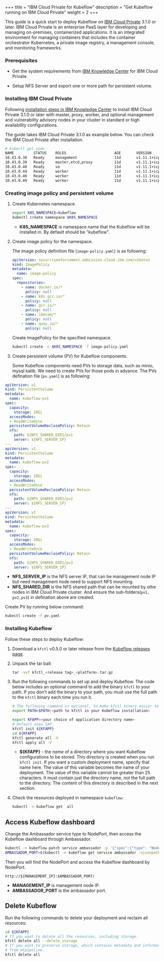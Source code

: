 +++
title = "IBM Cloud Private for Kubeflow"
description = "Get Kubeflow running on IBM Cloud Private"
weight = 2
+++

This guide is a quick start to deploy Kubeflow on [IBM Cloud Private](https://www.ibm.com/cloud/private) 3.1.0 or later.  IBM Cloud Private is an enterprise PaaS layer for developing and managing on-premises, containerized applications. It is an integrated environment for managing containers that includes the container orchestrator Kubernetes, a private image registry, a management console, and monitoring frameworks.

### Prerequisites

- Get the system requirements from [IBM Knowledge Center](https://www.ibm.com/support/knowledgecenter/SSBS6K_3.1.0/supported_system_config/hardware_reqs.html) for IBM Cloud Private.
  
- Setup NFS Server and export one or more path for persistent volume.

### Installing IBM Cloud Private

Following [installation steps in IBM Knowledge Center](https://www.ibm.com/support/knowledgecenter/SSBS6K_3.1.0/installing/install.html) to install IBM Cloud Private 3.1.0 or later with master, proxy, worker, and optional management and vulnerability advisory nodes in your cluster in standard or high availability configurations.

The guide takes IBM Cloud Private 3.1.0 as example below. You can check the IBM Cloud Private after installation.

```bash
# kubectl get node
NAME         STATUS    ROLES                      AGE       VERSION
10.43.0.38   Ready     management                 11d       v1.11.1+icp-ee
10.43.0.39   Ready     master,etcd,proxy          11d       v1.11.1+icp-ee
10.43.0.40   Ready     va                         11d       v1.11.1+icp-ee
10.43.0.44   Ready     worker                     11d       v1.11.1+icp-ee
10.43.0.46   Ready     worker                     11d       v1.11.1+icp-ee
10.43.0.49   Ready     worker                     11d       v1.11.1+icp-ee
```
### Creating image policy and persistent volume

1. Create Kubernetes namespace.

    ```bash
    export K8S_NAMESPACE=kubeflow
    kubectl create namespace $K8S_NAMESPACE
    ```
    * **K8S_NAMESPACE** is namespace name that the Kubeflow will be installed in. By default should be "kubeflow".

2. Create image policy for the namespace.

    The image policy definition file (`image-policy.yaml`) is as following:

    ```yaml
    apiVersion: securityenforcement.admission.cloud.ibm.com/v1beta1
    kind: ImagePolicy
    metadata:
      name: image-policy
    spec:
      repositories:
        - name: docker.io/*
          policy: null
        - name: k8s.gcr.io/*
          policy: null
        - name: gcr.io/*
          policy: null
        - name: ibmcom/*
          policy: null
        - name: quay.io/*
          policy: null
    ```
    Create ImagePolicy for the specified namespace.
    ```bash
    kubectl create -n $K8S_NAMESPACE -f image-policy.yaml 
    ```

3. Create persistent volume (PV) for Kubeflow components.
   
    Some Kubeflow components need PVs to storage data, such as minio, mysql katib. We need to create PVs for those pods in advance. 
    The PVs defination file (`pv.yaml`) is as following:
    
```yaml
apiVersion: v1
kind: PersistentVolume
metadata:
  name: kubeflow-pv1
spec:
  capacity:
    storage: 20Gi
  accessModes:
  - ReadWriteOnce
  persistentVolumeReclaimPolicy: Retain
  nfs:
    path: ${NFS_SHARED_DIR}/pv1
    server: ${NFS_SERVER_IP}
---
apiVersion: v1
kind: PersistentVolume
metadata:
  name: kubeflow-pv2
spec:
  capacity:
    storage: 20Gi
  accessModes:
  - ReadWriteOnce
  persistentVolumeReclaimPolicy: Retain
  nfs:
    path: ${NFS_SHARED_DIR}/pv2
    server: ${NFS_SERVER_IP}
---
apiVersion: v1
kind: PersistentVolume
metadata:
  name: kubeflow-pv3
spec:
  capacity:
    storage: 20Gi
  accessModes:
  - ReadWriteOnce
  persistentVolumeReclaimPolicy: Retain
  nfs:
    path: ${NFS_SHARED_DIR}/pv3
    server: ${NFS_SERVER_IP}
```
    
   * **NFS_SERVER_IP** is the NFS server IP, that can be management node IP but need management node need to support NFS mounting. 
   * **NFS_SHARED_DIR** is the NFS shared path that can be mounted by othe nodes in IBM Cloud Private cluster. And ensure the sub-folders(`pv1, pv2,pv3`) in defination above are created.
  
Create PV by running below command:
```bash
kubectl create -f pv.yaml
```

### Installing Kubeflow

Follow these steps to deploy Kubeflow:

1. Download a `kfctl` v0.5.0 or later release from the [Kubeflow releases page](https://github.com/kubeflow/kubeflow/releases/).

2. Unpack the tar ball:

    ```bash
    tar -xvf kfctl_<release tag>_<platform>.tar.gz
    ```

3. Run the following commands to set up and deploy Kubeflow. The code below
  includes an optional command to add the binary `kfctl` to your path. If you don't add the binary to your path, you must use the full path to the `kfctl` 
  binary each time you run it.

    ```bash
    # The following command is optional, to make kfctl binary easier to use.
    export PATH=$PATH:<path to kfctl in your Kubeflow installation>

    export KFAPP=<your choice of application directory name>
    # Default uses IAP.
    kfctl init ${KFAPP}
    cd ${KFAPP}
    kfctl generate all -V
    kfctl apply all -V
    ```
   * **${KFAPP}** - the _name_ of a directory where you want Kubeflow 
     configurations to be stored. This directory is created when you run
     `kfctl init`. If you want a custom deployment name, specify that name here.
     The value of this variable becomes the name of your deployment.
     The value of this variable cannot be greater than 25 characters. It must
     contain just the directory name, not the full path to the directory.
     The content of this directory is described in the next section.

4. Check the resources deployed in namespace `kubeflow`:

    ```bash
    kubectl -n kubeflow get  all
    ```

## Access Kubeflow dashboard

Change the Ambassador service type to NodePort, then access the Kubeflow dashboard through Ambassador.
```bash
kubectl -n kubeflow patch service ambassador -p '{"spec":{"type": "NodePort"}}'
AMBASSADOR_PORT=$(kubectl -n kubeflow get service ambassador -ojsonpath='{.spec.ports[?(@.name=="ambassador")].nodePort}')
```
Then you will find the NodePort and access the Kubeflow dashboard by NodePort.
```
http://${MANAGEMENT_IP}:$AMBASSADOR_PORT/
```
* **MANAGEMENT_IP** is management node IP.
* **AMBASSADOR_PORT** is the ambassador port.

## Delete Kubeflow

Run the following commands to delete your deployment and reclaim all resources:

```bash
cd ${KFAPP}
# If you want to delete all the resources, including storage.
kfctl delete all --delete_storage
# If you want to preserve storage, which contains metadata and information
# from mlpipeline.
kfctl delete all
```
